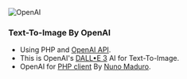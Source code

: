 ![OpenAI](https://freelogopng.com/images/all_img/1681142382OpenAI-png.png)

### Text-To-Image By OpenAI

* Using PHP and [OpenAI API](https://platform.openai.com/docs/api-reference/introduction).
* This is OpenAI's [DALL•E 3](https://openai.com/dall-e-3) AI for Text-To-Image.
* OpenAI for [PHP client](https://github.com/openai-php/client) By [Nuno Maduro](https://github.com/sponsors/nunomaduro).
